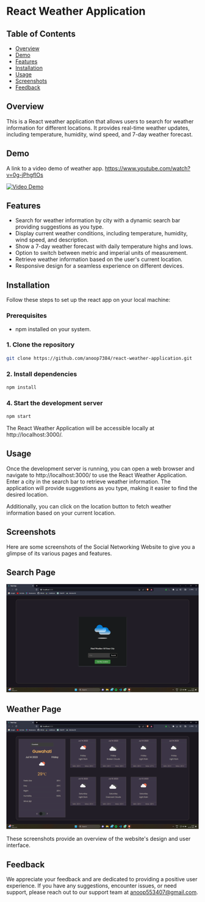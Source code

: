 # React Weather Application

## Table of Contents

- [Overview](#overview)
- [Demo](#demo)
- [Features](#features)
- [Installation](#installation)
- [Usage](#usage)
- [Screenshots](#screenshots)
- [Feedback](#feedback)


## Overview

This is a React weather application that allows users to search for weather information for different locations. It provides real-time weather updates, including temperature, humidity, wind speed, and 7-day weather forecast.

## Demo

A link to a video demo of weather app.
https://www.youtube.com/watch?v=0g-jPhgflOs

[![Video Demo](https://i9.ytimg.com/vi_webp/0g-jPhgflOs/mq2.webp?sqp=CIzrsKUG-oaymwEmCMACELQB8quKqQMa8AEB-AH-CYAC0AWKAgwIABABGEUgSShlMA8=&rs=AOn4CLC8RYCsMLgQNLJmI90QMcuAfLNQBQ)](https://www.youtube.com/watch?v=0g-jPhgflOs)

## Features

- Search for weather information by city  with a dynamic search bar providing suggestions as you type.
- Display current weather conditions, including temperature, humidity, wind speed, and description.
- Show a 7-day weather forecast with daily temperature highs and lows.
- Option to switch between metric and imperial units of measurement.
- Retrieve weather information based on the user's current location.
- Responsive design for a seamless experience on different devices.

## Installation

Follow these steps to set up the react app on your local machine:

### Prerequisites

- npm installed on your system.

### 1. Clone the repository
```bash
git clone https://github.com/anoop7384/react-weather-application.git
```



### 2. Install dependencies
```bash
npm install
```

### 4. Start the development server
```bash
npm start
```
The React Weather Application will be accessible locally at http://localhost:3000/.



## Usage

Once the development server is running, you can open a web browser and navigate to http://localhost:3000/ to use the React Weather Application. Enter a city in the search bar to retrieve weather information. The application will provide suggestions as you type, making it easier to find the desired location. 

Additionally, you can click on the location button to fetch weather information based on your current location.

## Screenshots

Here are some screenshots of the Social Networking Website to give you a glimpse of its various pages and features.

## Search Page
![Search Page](screenshots/search_page.png)

## Weather Page
![Weather Page](screenshots/weather_page.png)





These screenshots provide an overview of the website's design and user interface.


## Feedback
We appreciate your feedback and are dedicated to providing a positive user experience. If you have any suggestions, encounter issues, or need support, please reach out to our support team at anoop553407@gmail.com.



